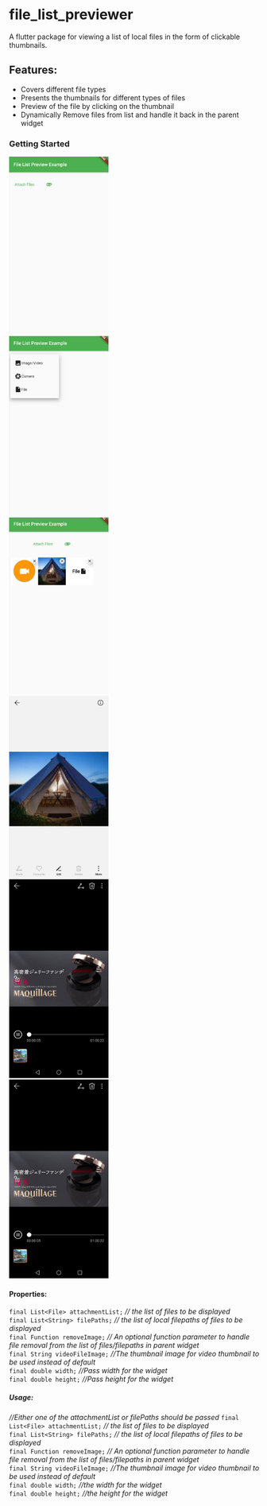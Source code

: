 # file_list_previewer

A flutter package for viewing a list of local files in the form of clickable thumbnails.

## Features:
* Covers different file types
* Presents the thumbnails for different types of files
* Preview of the file by clicking on the thumbnail 
* Dynamically Remove files from list and handle it back in the parent widget

### Getting Started

<img src="https://github.com/walkingtree/file_list_previewer/blob/master/assets/images/2020-09-02.jpg" width="200">
<br />
<img src="https://github.com/walkingtree/file_list_previewer/blob/master/assets/images/2020-09-02%20(2).jpg" width="200">
<br />
<img src="https://github.com/walkingtree/file_list_previewer/blob/master/assets/images/2020-09-02%20(3).jpg" width="200">
<br />
<img src="https://github.com/walkingtree/file_list_previewer/blob/master/assets/images/2020-09-02%20(4).jpg" width="200">
<br />
<img src="https://github.com/walkingtree/file_list_previewer/blob/master/assets/images/2020-09-02%20(1).jpg" width="200">
<br />
<img src="https://raw.githubusercontent.com/walkingtree/file_list_previewer/master/assets/images/2020-09-02%20(1).jpg" width="200">

#### Properties:

```final List<File> attachmentList;```    *// the list of files to be displayed*<br />
```final List<String> filePaths;```       *// the list of local filepaths of files to be displayed*<br />
```final Function removeImage;```         *// An optional function parameter to handle file removal from the list of files/filepaths in parent widget*<br />
```final String videoFileImage;```        *//The thumbnail image for video thumbnail to be used instead of default* <br />
```final double width;```                 *//Pass width for the widget*<br />
```final double height;```                *//Pass height for the widget*<br />


##### Usage:
*//Either one of the attachmentList or filePaths should be passed*
```final List<File> attachmentList;```    *// the list of files to be displayed*<br />
```final List<String> filePaths;```       *// the list of local filepaths of files to be displayed*<br />
```final Function removeImage;```         *// An optional function parameter to handle file removal from the list of files/filepaths in parent widget*<br />
```final String videoFileImage;```        *//The thumbnail image for video thumbnail to be used instead of default* <br />
```final double width;```                 *//the width for the widget*<br />
```final double height;```                *//the height for the widget*<br />


